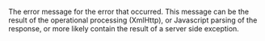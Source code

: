 ﻿The error message for the error that occurred. This message can be the result of the operational processing (XmlHttp), or Javascript parsing of the response, or more likely contain the result of a server side exception.
